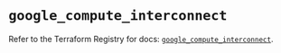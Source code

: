 # `google_compute_interconnect`

Refer to the Terraform Registry for docs: [`google_compute_interconnect`](https://registry.terraform.io/providers/hashicorp/google-beta/6.9.0/docs/resources/google_compute_interconnect).
